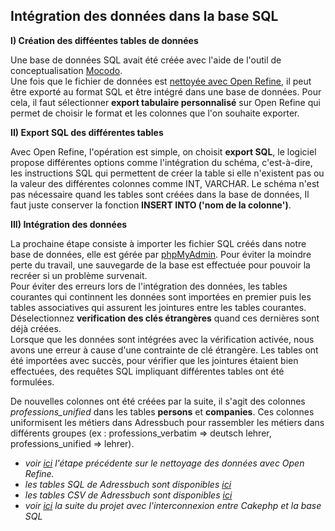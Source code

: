 **Intégration des données dans la base SQL**
-------------------------------------------

**I) Création des difféentes tables de données**

Une base de données SQL avait été créée avec l'aide de l'outil de conceptualisation [Mocodo](http://www.mocodo.net/).  
Une fois que le fichier de données est [nettoyée avec Open Refine](Nettoyage_Open_Refine.md), il peut être exporté au format SQL et être intégré dans une base de données. 
Pour cela, il faut sélectionner **export tabulaire personnalisé** sur Open Refine qui permet de choisir le format et les colonnes que l'on souhaite exporter. 

**II) Export SQL des différentes tables**

Avec Open Refine, l'opération est simple, on choisit **export SQL**, le logiciel propose différentes options comme l'intégration du schéma, c'est-à-dire, les instructions SQL qui permettent de créer la table si elle n'existent pas ou la valeur des différentes colonnes comme INT, VARCHAR. 
Le schéma n'est pas nécessaire quand les tables sont créées dans la base de données, Il faut juste conserver la fonction **INSERT INTO ('nom de la colonne')**. 

**III) Intégration des données**

La prochaine étape consiste à importer les fichier SQL créés dans notre base de données, elle est gérée par [phpMyAdmin](https://www.phpmyadmin.net/). 
Pour éviter la moindre perte du travail, une sauvegarde de la base est effectuée pour pouvoir la recréer si un problème survenait.   
Pour éviter des erreurs lors de l'intégration des données, les tables courantes qui continnent les données sont importées en premier puis les tables associatives qui assurent les jointures entre les tables courantes. 
Déselectionnez **verification des clés étrangères** quand ces dernières sont déjà créées.  
Lorsque que les données sont intégrées avec la vérification activée, nous avons une erreur à cause d'une contrainte de clé étrangère.
Les tables ont été importées avec succès, pour vérifier que les jointures étaient bien effectuées, des requêtes SQL impliquant différentes tables ont été formulées.  

De nouvelles colonnes ont été créées par la suite, il s'agit des colonnes *professions_unified* dans les tables **persons** et **companies**. Ces colonnes uniformisent les métiers dans Adressbuch pour rassembler les métiers dans différents groupes (ex : professions_verbatim => deutsch lehrer, professions_unified => lehrer).

 * *voir [ici](Nettoyage_Open_Refine.md) l'étape précédente sur le nettoyage des données avec Open Refine.*
 * *les tables SQL de Adressbuch sont disponibles [ici](adressbuch1854.sql)*
 * *les tables CSV de Adressbuch sont disponibles [ici](adressbuch1854.csv)*
 * *voir [ici](Interconnexion_Cakephp_BaseSQL.md) la suite du projet avec l'interconnexion entre Cakephp et la base SQL*

